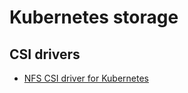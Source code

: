 # Kubernetes storage

## CSI drivers

* [NFS CSI driver for Kubernetes](https://github.com/kubernetes-csi/csi-driver-nfs)
